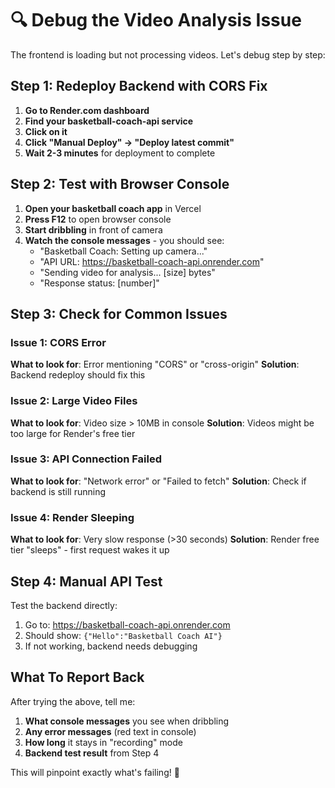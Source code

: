 # 🔍 Debug the Video Analysis Issue

The frontend is loading but not processing videos. Let's debug step by step:

## Step 1: Redeploy Backend with CORS Fix

1. **Go to Render.com dashboard**
2. **Find your basketball-coach-api service**
3. **Click on it**
4. **Click "Manual Deploy" → "Deploy latest commit"**
5. **Wait 2-3 minutes** for deployment to complete

## Step 2: Test with Browser Console

1. **Open your basketball coach app** in Vercel
2. **Press F12** to open browser console
3. **Start dribbling** in front of camera
4. **Watch the console messages** - you should see:
   - "Basketball Coach: Setting up camera..."
   - "API URL: https://basketball-coach-api.onrender.com"
   - "Sending video for analysis... [size] bytes"
   - "Response status: [number]"

## Step 3: Check for Common Issues

### Issue 1: CORS Error
**What to look for**: Error mentioning "CORS" or "cross-origin"
**Solution**: Backend redeploy should fix this

### Issue 2: Large Video Files
**What to look for**: Video size > 10MB in console
**Solution**: Videos might be too large for Render's free tier

### Issue 3: API Connection Failed
**What to look for**: "Network error" or "Failed to fetch"
**Solution**: Check if backend is still running

### Issue 4: Render Sleeping
**What to look for**: Very slow response (>30 seconds)
**Solution**: Render free tier "sleeps" - first request wakes it up

## Step 4: Manual API Test

Test the backend directly:
1. Go to: https://basketball-coach-api.onrender.com
2. Should show: `{"Hello":"Basketball Coach AI"}`
3. If not working, backend needs debugging

## What To Report Back

After trying the above, tell me:
1. **What console messages** you see when dribbling
2. **Any error messages** (red text in console)
3. **How long** it stays in "recording" mode
4. **Backend test result** from Step 4

This will pinpoint exactly what's failing! 🎯
